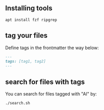 ## Installing tools
```bash
apt install fzf ripgrep

```

## tag your files
Define tags in the frontmatter the way below:
```markdown
---
tags: [tag1, tag2]
---
```

## search for files with tags
You can search for files tagged with "AI" by:
```bash
./search.sh
```

